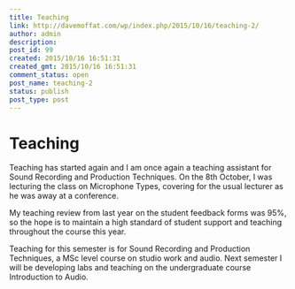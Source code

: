 ```yaml
---
title: Teaching
link: http://davemoffat.com/wp/index.php/2015/10/16/teaching-2/
author: admin
description: 
post_id: 99
created: 2015/10/16 16:51:31
created_gmt: 2015/10/16 16:51:31
comment_status: open
post_name: teaching-2
status: publish
post_type: post
---
```


# Teaching

Teaching has started again and I am once again a teaching assistant for Sound Recording and Production Techniques. On the 8th October, I was lecturing the class on Microphone Types, covering for the usual lecturer as he was away at a conference.

My teaching review from last year on the student feedback forms was 95%, so the hope is to maintain a high standard of student support and teaching throughout the course this year.

Teaching for this semester is for Sound Recording and Production Techniques, a MSc level course on studio work and audio. Next semester I will be developing labs and teaching on the undergraduate course Introduction to Audio.